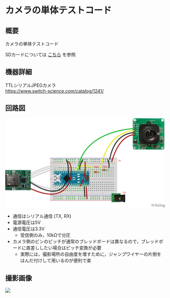 # カメラの単体テストコード
## 概要
カメラの単体テストコード

SDカードについては
[こちら](../Test_SD/README.md)
を参照


## 機器詳細
TTLシリアルJPEGカメラ  
https://www.switch-science.com/catalog/1241/


## 回路図
![](../../Schematic/PNG/Camera_SD.png)

+ 通信はシリアル通信 (TX, RX)
+ 電源電圧は5V
+ 通信電圧は3.3V
	- 受信側のみ，10kΩで分圧
+ カメラ側のピンのピッチが通常のブレッドボードは異なるので，ブレッドボードに直差ししたい場合はピッチ変換が必要
	- 実際には，撮影場所の自由度を増すために，ジャンプワイヤーの片側をはんだ付けして用いるのが便利で楽


## 撮影画像
![](./D004_001.JPG)
